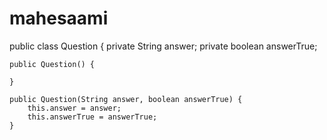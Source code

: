 # mahesaami
public class Question {
    private String answer;
    private boolean answerTrue;

    public Question() {

    }

    public Question(String answer, boolean answerTrue) {
        this.answer = answer;
        this.answerTrue = answerTrue;
    }

